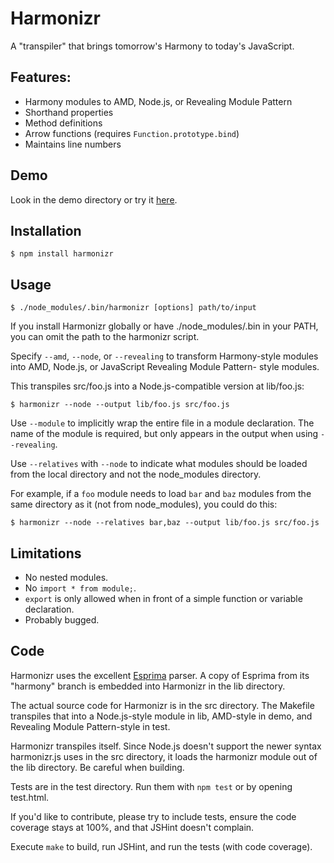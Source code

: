 # Harmonizr

A "transpiler" that brings tomorrow's Harmony to today's JavaScript.

## Features:

  - Harmony modules to AMD, Node.js, or Revealing Module Pattern
  - Shorthand properties
  - Method definitions
  - Arrow functions (requires `Function.prototype.bind`)
  - Maintains line numbers

## Demo

Look in the demo directory or try it
[here](http://jdiamond.github.com/harmonizr/demo/demo.html).

## Installation

    $ npm install harmonizr

## Usage

    $ ./node_modules/.bin/harmonizr [options] path/to/input

If you install Harmonizr globally or have ./node_modules/.bin in your
PATH, you can omit the path to the harmonizr script.

Specify `--amd`, `--node`, or `--revealing` to transform Harmony-style
modules into AMD, Node.js, or JavaScript Revealing Module Pattern-
style modules.

This transpiles src/foo.js into a Node.js-compatible version at
lib/foo.js:

    $ harmonizr --node --output lib/foo.js src/foo.js

Use `--module` to implicitly wrap the entire file in a module
declaration. The name of the module is required, but only appears in
the output when using `--revealing`.

Use `--relatives` with `--node` to indicate what modules should be
loaded from the local directory and not the node_modules directory.

For example, if a `foo` module needs to load `bar` and `baz` modules
from the same directory as it (not from node_modules), you could do
this:

    $ harmonizr --node --relatives bar,baz --output lib/foo.js src/foo.js

## Limitations

  - No nested modules.
  - No `import * from module;`.
  - `export` is only allowed when in front of a simple function or
    variable declaration.
  - Probably bugged.

## Code

Harmonizr uses the excellent [Esprima](http://esprima.org/) parser. A
copy of Esprima from its "harmony" branch is embedded into Harmonizr in
the lib directory.

The actual source code for Harmonizr is in the src directory. The
Makefile transpiles that into a Node.js-style module in lib, AMD-style
in demo, and Revealing Module Pattern-style in test.

Harmonizr transpiles itself. Since Node.js doesn't support the newer
syntax harmonizr.js uses in the src directory, it loads the
harmonizr module out of the lib directory. Be careful when building.

Tests are in the test directory. Run them with `npm test` or by opening
test.html.

If you'd like to contribute, please try to include tests, ensure the
code coverage stays at 100%, and that JSHint doesn't complain.

Execute `make` to build, run JSHint, and run the tests (with code
coverage).